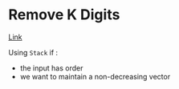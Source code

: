 # Remove K Digits
[Link](https://leetcode.com/problems/remove-k-digits/description/)

Using `Stack` if :
* the input has order
* we want to maintain a non-decreasing vector
